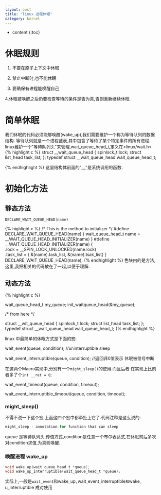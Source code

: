 ```yaml
---
layout: post
title: "linux 进程休眠"
category: kernel 
---
```


* content
{:toc}

# 休眠规则

1. 不要在原子上下文中休眠

2. 禁止中断时,也不能休眠

3. 要确保有进程能唤醒自己

4.休眠被唤醒之后仍要检查等待的条件是否为真,否则重新继续休眠.

# 简单休眠
我们休眠的代码必须能够唤醒(wake_up),我们需要维护一个称为等待队列的数据结构.
等待队列就是一个进程链表,其中包含了等待了某个特定事件的所有进程.
linux维护一个"等待队列头"来管理,wait_queue_head_t,定义在<linux/wait.h>
{% highlight c %}
struct __wait_queue_head {
	spinlock_t		lock;
	struct list_head	task_list;
};
typedef struct __wait_queue_head wait_queue_head_t;

{% endhighlight %}
这里结构体前面的"__"是系统调用的函数.

# 初始化方法

## 静态方法

`DECLARE_WAIT_QUEUE_HEAD(name)`


{% highlight c %}
/* This is the method to initializer */
#define DECLARE_WAIT_QUEUE_HEAD(name) {
	wait_queue_head_t name = __WAIT_QUEUE_HEAD_INITIALIZER(name)
}
#define __WAIT_QUEUE_HEAD_INITIALIZER(name) {				\
	.lock		= __SPIN_LOCK_UNLOCKED(name.lock)		\
	.task_list	= { &(name).task_list, &(name).tsak_list}
}
DECLARE_WAIT_QUEUE_HEAD(name);
{% endhighlight %}
色块内的是方法,这里,我把相关的代码放在了一起,以便于理解.

## 动态方法
{% highlight c %}

 wait_queue_head_t my_queue;
 init_waitqueue_head(&my_queue);

 /* from here */

 struct __wit_queue_head {
	spinlock_t		lock;
	struct list_head	task_list;
 };
typedef struct __wait_queue_head wait_queue_head_t;
{% endhighlight %}

linux 中最简单的休眠方式是下面的宏:

wait_event(queue, condition);	//uninterruptible sleep

wait_event_interruptible(queue, condition); //返回非0值表示
休眠被信号中断

在这两个Macro实现中,分别有一个`might_sleep()`的使用.而且后者
在实现上比前者多了个`int __ret = 0`;

wait_event_timeout(queue, condition, timeout);

wait_event_interruptible_timeout(queue, condition, timeout);

### might_sleep()
不得不说一下这个宏,上面这四个宏中都牵扯上它了.代码注释是这么说的:

```c
might_sleep - annotation for function that can sleep
```

queue 是等待队列头,传值方式,condition是任意一个布尔表达式,在休眠前后多次
对condition求值,为真则唤醒.

### 唤醒进程 wake_up

```c
void wake_up(wait_queue_head_t *queue);
void wake_up_interruptible(wait_queue_head_t *queue);
```
实际上,一般是`wait_event`和wake_up`,`wait_event_interruptible`和`wake_
u_interruptible`成对使用









